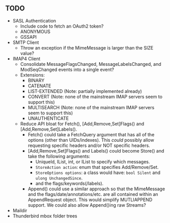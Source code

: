 ## TODO

* SASL Authentication
  * Include code to fetch an OAuth2 token?
  * ANONYMOUS
  * GSSAPI
* SMTP Client
  * Throw an exception if the MimeMessage is larger than the SIZE value?
* IMAP4 Client
  * Consolidate MessageFlagsChanged, MessageLabelsChanged, and ModSeqChanged events into a single event?
  * Extensions:
    * BINARY
    * CATENATE
    * LIST-EXTENDED (Note: partially implemented already)
    * CONVERT (Note: none of the mainstream IMAP servers seem to support this)
    * MULTISEARCH (Note: none of the mainstream IMAP servers seem to support this)
    * UNAUTHENTICATE
  * Reduce API bloat for Fetch(), [Add,Remove,Set]Flags() and [Add,Remove,Set]Labels().
    * Fetch() could take a FetchQuery argument that has all of the options (other than UIDs/indexes).
      This *could* possibly allow requesting specific headers and/or NOT specific headers.
    * [Add,Remove,Set]Flags() and Labels() could become Store() and take the following arguments:
      * UniqueId, IList<UniqueId>, int, or IList<int> to specify which messages.
      * `StoreAction action`: enum that specifies Add/Remove/Set.
      * `StoreOptions options`: a class would have: `bool Silent` and `ulong UnchangedSince`.
      * and the flags/keywords(/labels).
    * Append() could use a similar approach so that the MimeMessage and the flags/date/annotations/etc.
      are all contained within an AppendRequest object. This would simplify MUTLIAPPEND support. We
      could also allow Append()ing raw Streams?
* Maildir
* Thunderbird mbox folder trees
